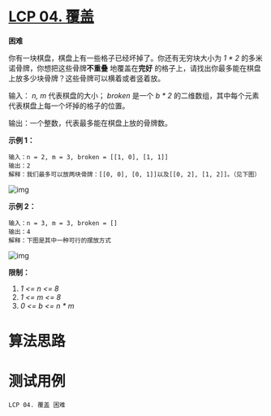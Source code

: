 # [LCP 04. 覆盖][cnTitle]

**困难**

你有一块棋盘，棋盘上有一些格子已经坏掉了。你还有无穷块大小为 *1 * 2* 的多米诺骨牌，你想把这些骨牌**不重叠** 地覆盖在**完好** 的格子上，请找出你最多能在棋盘上放多少块骨牌？这些骨牌可以横着或者竖着放。



输入： *n, m* 代表棋盘的大小； *broken* 是一个 *b * 2* 的二维数组，其中每个元素代表棋盘上每一个坏掉的格子的位置。

输出：一个整数，代表最多能在棋盘上放的骨牌数。



**示例 1：** 

```
输入：n = 2, m = 3, broken = [[1, 0], [1, 1]]
输出：2
解释：我们最多可以放两块骨牌：[[0, 0], [0, 1]]以及[[0, 2], [1, 2]]。（见下图）
```

![img](https://assets.leetcode-cn.com/aliyun-lc-upload/uploads/2019/09/09/domino_example_1.jpg)



**示例 2：** 

```
输入：n = 3, m = 3, broken = []
输出：4
解释：下图是其中一种可行的摆放方式

```

![img](https://assets.leetcode-cn.com/aliyun-lc-upload/uploads/2019/09/09/domino_example_2.jpg)



**限制：** 

1.  *1 <= n <= 8*  
2.  *1 <= m <= 8*  
3.  *0 <= b <= n * m* 




# 算法思路

# 测试用例
```
LCP 04. 覆盖 困难
```

[cnTitle]: https://leetcode-cn.com/problems/broken-board-dominoes/
